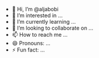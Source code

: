 - 👋 Hi, I’m @aljabobi
- 👀 I’m interested in ...
- 🌱 I’m currently learning ...
- 💞️ I’m looking to collaborate on ...
- 📫 How to reach me ...
- 😄 Pronouns: ...
- ⚡ Fun fact: ...

<!---
aljabobi/aljabobi is a ✨ special ✨ repository because its `README.md` (this file) appears on your GitHub profile.
You can click the Preview link to take a look at your changes.
--->

